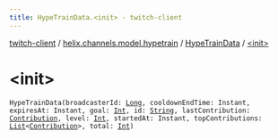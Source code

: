 ```yaml
---
title: HypeTrainData.<init> - twitch-client
---
```


[twitch-client](../../index.html) / [helix.channels.model.hypetrain](../index.html) / [HypeTrainData](index.html) / [&lt;init&gt;](./-init-.html)

# &lt;init&gt;

`HypeTrainData(broadcasterId: `[`Long`](https://kotlinlang.org/api/latest/jvm/stdlib/kotlin/-long/index.html)`, cooldownEndTime: Instant, expiresAt: Instant, goal: `[`Int`](https://kotlinlang.org/api/latest/jvm/stdlib/kotlin/-int/index.html)`, id: `[`String`](https://kotlinlang.org/api/latest/jvm/stdlib/kotlin/-string/index.html)`, lastContribution: `[`Contribution`](../-contribution/index.html)`, level: `[`Int`](https://kotlinlang.org/api/latest/jvm/stdlib/kotlin/-int/index.html)`, startedAt: Instant, topContributions: `[`List`](https://kotlinlang.org/api/latest/jvm/stdlib/kotlin.collections/-list/index.html)`<`[`Contribution`](../-contribution/index.html)`>, total: `[`Int`](https://kotlinlang.org/api/latest/jvm/stdlib/kotlin/-int/index.html)`)`